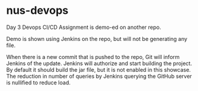 # nus-devops
Day 3 Devops CI/CD Assignment is demo-ed on another repo.

Demo is shown using Jenkins on the repo, but will not be generating any file.

When there is a new commit that is pushed to the repo, Git will inform Jenkins of the update. Jenkins will authorize and start building the project. By default it should build the jar file, but it is not enabled in this showcase. The reduction in number of queries by Jenkins querying the GitHub server is nullified to reduce load.
